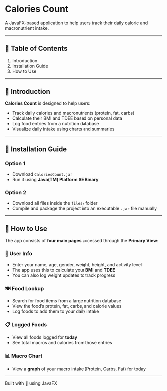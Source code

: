 # Calories Count

A JavaFX-based application to help users track their daily caloric and macronutrient intake.

---

## 📖 Table of Contents
1. Introduction
2. Installation Guide
3. How to Use

---

## 📌 Introduction

**Calories Count** is designed to help users:
- Track daily calories and macronutrients (protein, fat, carbs)
- Calculate their BMI and TDEE based on personal data
- Log food entries from a nutrition database
- Visualize daily intake using charts and summaries

---

## 💾 Installation Guide

### Option 1
- Download `CaloriesCount.jar`
- Run it using **Java(TM) Platform SE Binary**

### Option 2
- Download all files inside the `files/` folder
- Compile and package the project into an executable `.jar` file manually

---

## 🚀 How to Use

The app consists of **four main pages** accessed through the **Primary View**:

### 🧍 User Info
- Enter your name, age, gender, weight, height, and activity level
- The app uses this to calculate your **BMI** and **TDEE**
- You can also log weight updates to track progress

### 🍽 Food Lookup
- Search for food items from a large nutrition database
- View the food’s protein, fat, carbs, and calorie values
- Log foods to add them to your daily intake

### 📋 Logged Foods
- View all foods logged for **today**
- See total macros and calories from those entries

### 📊 Macro Chart
- View a **graph** of your macro intake (Protein, Carbs, Fat) for today

---

Built with 💪 using JavaFX
